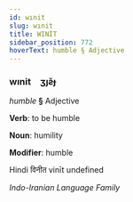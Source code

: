 ```yaml
---
id: wınit
slug: wınit
title: WINİT
sidebar_position: 772
hoverText: humble § Adjective
---
```


### wınit&emsp;<span kind="abugida">ʒȷƨ̆ɟ</span>

*humble* **§** Adjective

**Verb**: to be humble

**Noun**: humility

**Modifier**: humble

Hindi विनीत vinīt undefined

*Indo-Iranian Language Family*